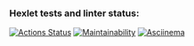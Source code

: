 ### Hexlet tests and linter status:
[![Actions Status](https://github.com/evgenofon/java-project-61/workflows/hexlet-check/badge.svg)](https://github.com/evgenofon/java-project-61/actions)
[![Maintainability](https://api.codeclimate.com/v1/badges/10d3b983da6b72044800/maintainability)](https://codeclimate.com/github/evgenofon/java-project-61/maintainability)
[![Asciinema](https://asciinema.org/a/570443)](https://asciinema.org/a/570443)

